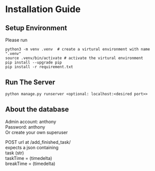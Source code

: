 # Installation Guide
## Setup Environment
Please run
```bash=
python3 -m venv .venv  # create a virtural environment with name ".venv"
source .venv/bin/activate # activate the virtural environment
pip install --upgrade pip
pip install -r requirement.txt
```
## Run The Server
```bash=
python manage.py runserver <optional: localhost:<desired port>>
```
## About the database
Admin account: anthony  
Password: anthony  
Or create your own superuser

POST url at /add_finished_task/  
expects a json containing  
task (str)  
taskTime = (timedelta)  
breakTime = (timedelta)  